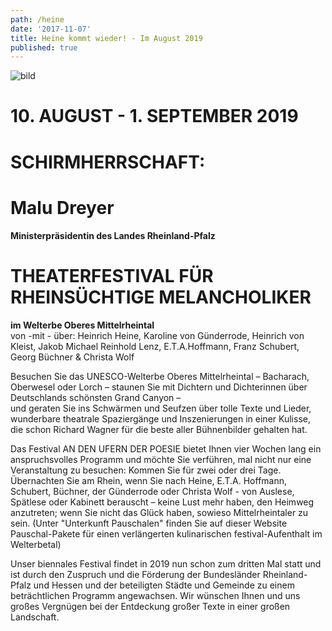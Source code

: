 ```yaml
---
path: /heine
date: '2017-11-07'
title: Heine kommt wieder! - Im August 2019
published: true
---
```


![bild](/ufer-paddel.jpg)


# 10. AUGUST - 1. SEPTEMBER 2019   
# SCHIRMHERRSCHAFT:    
# Malu Dreyer   
**Ministerpräsidentin des Landes Rheinland-Pfalz**    

# THEATERFESTIVAL FÜR RHEINSÜCHTIGE MELANCHOLIKER   
**im Welterbe Oberes Mittelrheintal**   
von -mit - über: Heinrich Heine, Karoline von Günderrode, Heinrich von Kleist, Jakob Michael Reinhold Lenz, E.T.A.Hoffmann, Franz Schubert, Georg Büchner & Christa Wolf   
   
Besuchen Sie das UNESCO-Welterbe Oberes Mittelrheintal – Bacharach, Oberwesel oder Lorch –
staunen Sie mit Dichtern und Dichterinnen über Deutschlands schönsten Grand Canyon –   
und geraten Sie ins Schwärmen und Seufzen über tolle Texte und Lieder, wunderbare theatrale Spaziergänge und Inszenierungen in einer Kulisse, die schon Richard Wagner für die beste aller Bühnenbilder gehalten hat.   

Das Festival AN DEN UFERN DER POESIE bietet Ihnen vier Wochen lang ein anspruchsvolles Programm und möchte Sie verführen, mal nicht  nur eine Veranstaltung zu besuchen: Kommen Sie für zwei oder drei Tage.   
Übernachten Sie am Rhein, wenn Sie nach Heine, E.T.A. Hoffmann, Schubert, Büchner, der Günderrode oder Christa Wolf - von Auslese, Spätlese oder Kabinett berauscht – keine Lust mehr haben, den Heimweg anzutreten; wenn Sie nicht das Glück haben, sowieso Mittelrheintaler zu sein. (Unter "Unterkunft Pauschalen" finden Sie auf dieser Website Pauschal-Pakete für einen verlängerten kulinarischen festival-Aufenthalt im Welterbetal) 

Unser biennales Festival findet in 2019 nun schon zum dritten Mal statt und ist durch den Zuspruch und die Förderung der Bundesländer Rheinland-Pfalz und Hessen und der beteiligten Städte und Gemeinde zu einem beträchtlichen Programm angewachsen.
Wir wünschen Ihnen und uns großes Vergnügen bei der Entdeckung großer Texte in einer großen Landschaft.     

